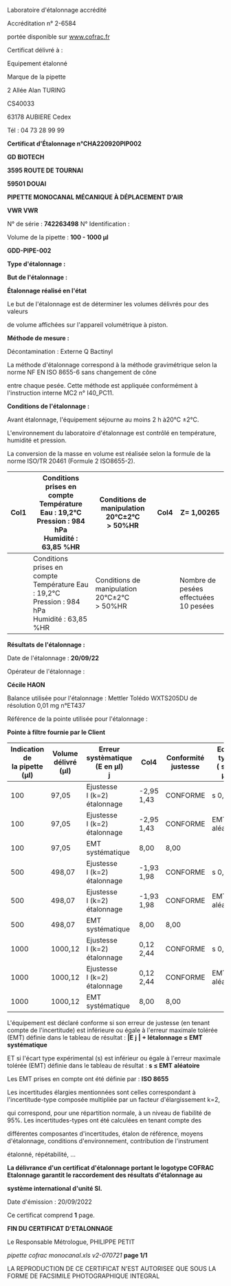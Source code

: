 Laboratoire d'étalonnage accrédité

Accréditation n° 2-6584

portée disponible sur www.cofrac.fr


Certificat délivré à :

Equipement étalonné

Marque de la pipette


2 Allée Alan TURING

CS40033

63178 AUBIERE Cedex

Tél : 04 73 28 99 99

**Certificat d'Étalonnage n°CHA220920PIP002**

**GD BIOTECH**

**3595 ROUTE DE TOURNAI**

**59501 DOUAI**


**PIPETTE MONOCANAL MÉCANIQUE À DÉPLACEMENT D'AIR**

**VWR VWR**


N° de série : **742263498** N° Identification :

Volume de la pipette : **100 - 1000 µl**


**GDD-PIPE-002**


**Type d'étalonnage :**

**But de l'étalonnage :**


**Étalonnage réalisé en l'état**

Le but de l'étalonnage est de déterminer les volumes délivrés pour des valeurs


de volume affichées sur l'appareil volumétrique à piston.


**Méthode de mesure :**


Décontamination : Externe Q Bactinyl


La méthode d'étalonnage correspond à la méthode gravimétrique selon la norme NF EN ISO 8655-6 sans changement de cône

entre chaque pesée. Cette méthode est appliquée conformément à l'instruction interne MC2 n° I40_PC11.


**Conditions de l'étalonnage :**


Avant étalonnage, l'équipement séjourne au moins 2 h à20°C ±2°C.


L'environnement du laboratoire d'étalonnage est contrôlé en température, humidité et pression.

La conversion de la masse en volume est réalisée selon la formule de la norme ISO/TR 20461 (Formule 2 ISO8655-2).


|Col1|Conditions prises en compte<br>Température Eau : 19,2°C<br>Pression : 984 hPa<br>Humidité : 63,85 %HR|Conditions de manipulation<br>20°C±2°C<br>> 50%HR|Col4|Z= 1,00265|
|---|---|---|---|---|
||Conditions prises en compte<br>Température Eau : 19,2°C<br>Pression : 984 hPa<br>Humidité : 63,85 %HR|Conditions de manipulation<br>20°C±2°C<br>> 50%HR||Nombre de pesées<br>effectuées<br>10 pesées|


**Résultats de l'étalonnage :**

Date de l'étalonnage : **20/09/22**


Opérateur de l'étalonnage :


**Cécile HAON**


Balance utilisée pour l'étalonnage : Mettler Tolédo WXTS205DU de résolution 0,01 mg n°ET437


Référence de la pointe utilisée pour l'étalonnage :


**Pointe à filtre fournie par le Client**














|Indication de<br>la pipette (µl)|Volume délivré<br>(µl)|Erreur systèmatique<br>(E en µl)<br>j|Col4|Conformité<br>justesse|Ecart type<br>( s en µl)|Conformité<br>Fidélité|
|---|---|---|---|---|---|---|
|100|97,05|Ejustesse<br>I (k=2)<br>étalonnage|-2,95<br>1,43|CONFORME|s 0,45|CONFORME|
|100|97,05|Ejustesse<br>I (k=2)<br>étalonnage|-2,95<br>1,43|CONFORME|EMT 3<br>aléatoire|EMT 3<br>aléatoire|
|100|97,05|EMT<br>systématique|8,00|8,00|||
|500|498,07|Ejustesse<br>I (k=2)<br>étalonnage|-1,93<br>1,98|CONFORME|s 0,84|CONFORME|
|500|498,07|Ejustesse<br>I (k=2)<br>étalonnage|-1,93<br>1,98|CONFORME|EMT 3<br>aléatoire|EMT 3<br>aléatoire|
|500|498,07|EMT<br>systématique|8,00|8,00|||
|1000|1000,12|Ejustesse<br>I (k=2)<br>étalonnage|0,12<br>2,44|CONFORME|s 0,64|CONFORME|
|1000|1000,12|Ejustesse<br>I (k=2)<br>étalonnage|0,12<br>2,44|CONFORME|EMT 3<br>aléatoire|EMT 3<br>aléatoire|
|1000|1000,12|EMT<br>systématique|8,00|8,00|||


L'équipement est déclaré conforme si son erreur de justesse (en tenant compte de l'incertitude) est inférieure ou égale à l'erreur maximale
tolérée (EMT) définie dans le tableau de résultat : **|E** **j** **| + Iétalonnage ≤ EMT** **systématique**

ET si l'écart type expérimental (s) est inférieur ou égale à l'erreur maximale tolérée (EMT) définie dans le tableau de résultat : **s ≤ EMT** **aléatoire**

Les EMT prises en compte ont été définie par : **ISO 8655**

Les incertitudes élargies mentionnées sont celles correspondant à l'incertitude-type composée multipliée par un facteur d'élargissement k=2,

qui correspond, pour une répartition normale, à un niveau de fiabilité de 95%. Les incertitudes-types ont été calculées en tenant compte des

différentes composantes d'incertitudes, étalon de référence, moyens d'étalonnage, conditions d'environnement, contribution de l'instrument

étalonné, répétabilité, ...

**La délivrance d'un certificat d'étalonnage portant le logotype COFRAC Etalonnage garantit le raccordement des résultats d'étalonnage au**

**système international d'unité SI.**


Date d'émission : 20/09/2022

Ce certificat comprend **1** page.

**FIN DU CERTIFICAT D'ETALONNAGE**


Le Responsable Métrologue, PHILIPPE PETIT


_pipette cofrac monocanal.xls v2-070721_ **page 1/1**

LA REPRODUCTION DE CE CERTIFICAT N'EST AUTORISEE QUE SOUS LA FORME DE FACSIMILE PHOTOGRAPHIQUE INTEGRAL

